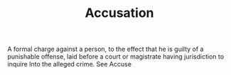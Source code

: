 ---
title: Accusation
letter: A
permalink: "/definitions/accusation.html"
body: A formal charge against a person, to the effect that he is guilty of a punishable
  offense, laid before a court or magistrate having jurisdiction to inquire Into the
  alleged crime. See Accuse
published_at: '2018-07-07'
source: Black's Law Dictionary
layout: post
---